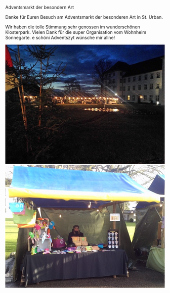 
Adventsmarkt der besondern Art




Danke für Euren Besuch am Adventsmarkt der besonderen Art in St. Urban.

Wir haben die tolle Stimmung sehr genossen im wunderschönen Klosterpark. 
Vielen Dank für die super Organisation vom Wohnheim Sonnegarte.
e schöni Adventszyt wünsche mir allne!

<img src="/images/Advent1.jpg" />

<img src="/images/Advent2.jpg" />






    



